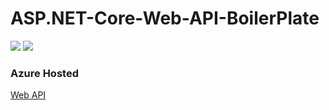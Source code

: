 # ASP.NET-Core-Web-API-BoilerPlate

![](https://img.shields.io/badge/.NET%20Web%20API-v5-brightgreen) 
![](https://vsrm.dev.azure.com/rorroirg/_apis/public/Release/badge/9650e4e5-4a98-4371-8460-252782275fe3/1/1)

### Azure Hosted
[Web API](https://rodrigotechboilerplate.azurewebsites.net)
